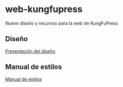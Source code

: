 # web-kungfupress
Nuevo diseño y recursos para la web de KungFuPress

## Diseño
[Presentación del diseño](https://xd.adobe.com/view/6057b533-ad05-45a3-49c8-8ab81587e56a-1666/grid)

## Manual de estilos
[Manual de estilos](https://xd.adobe.com/view/4f6daed9-a4ee-4a9f-7b56-fb4b50fe1ee1-395c/grid)
